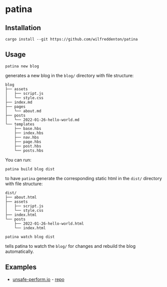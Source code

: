 # patina

## Installation

```
cargo install --git https://github.com/wilfreddenton/patina
```

## Usage

```
patina new blog
```

generates a new blog in the `blog/` directory with file structure:

```
blog
├── assets
│   ├── script.js
│   └── style.css
├── index.md
├── pages
│   └── about.md
├── posts
│   └── 2022-01-26-hello-world.md
└── templates
    ├── base.hbs
    ├── index.hbs
    ├── nav.hbs
    ├── page.hbs
    ├── post.hbs
    └── posts.hbs
```

You can run:

```
patina build blog dist
```

to have `patina` generate the corresponding static html in the `dist/` directory with file structure:

```
dist/
├── about.html
├── assets
│   ├── script.js
│   └── style.css
├── index.html
└── posts
    ├── 2022-01-26-hello-world.html
    └── index.html
```

```
patina watch blog dist
```

tells patina to watch the `blog/` for changes and rebuild the blog automatically.

## Examples

- [unsafe-perform.io](https://unsafe-perform.io/) - [repo](https://github.com/wilfreddenton/unsafe-perform.io)
